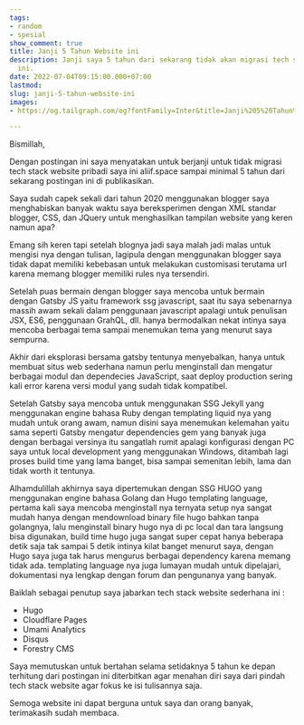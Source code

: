 ```yaml
---
tags:
- random
- spesial
show_comment: true
title: Janji 5 Tahun Website ini
description: Janji saya 5 tahun dari sekarang tidak akan migrasi tech stack website
  ini.
date: 2022-07-04T09:15:00.000+07:00
lastmod: 
slug: janji-5-tahun-website-ini
images:
- https://og.tailgraph.com/og?fontFamily=Inter&title=Janji%205%20Tahun%20blog%20ini.&titleTailwind=text-gray-800%20font-bold%20text-6xl&titleFontFamily=Inter&text=Janji%205%20tahun%20blog%20ini%20tidak%20akan%20migrasi%20Tech%20Stack%20dan%20Ganti%20Tema&textTailwind=text-gray-700%20text-2xl%20mt-4&textFontFamily=Inter&logoUrl=&logoTailwind=h-8&bgTailwind=bg-white&footer=aliif.space&footerTailwind=text-gray-600&t=1654527274278&refresh=1

---
```

Bismillah,

Dengan postingan ini saya menyatakan untuk berjanji untuk tidak migrasi tech stack website pribadi saya ini aliif.space sampai minimal 5 tahun dari sekarang postingan ini di publikasikan.

Saya sudah capek sekali dari tahun 2020 menggunakan blogger saya menghabiskan banyak waktu saya bereksperimen dengan XML standar blogger, CSS, dan JQuery untuk menghasilkan tampilan website yang keren namun apa?

Emang sih keren tapi setelah blognya jadi saya malah jadi malas untuk mengisi nya dengan tulisan, lagipula dengan menggunakan blogger saya tidak dapat memiliki kebebasan untuk melakukan customisasi terutama url karena memang blogger memiliki rules nya tersendiri.

Setelah puas bermain dengan blogger saya mencoba untuk bermain dengan Gatsby JS yaitu framework ssg javascript, saat itu saya sebenarnya massih awam sekali dalam penggunaan javascript apalagi untuk penulisan JSX, ES6, penggunaan GrahQL, dll. hanya bermodalkan nekat intinya saya mencoba berbagai tema sampai menemukan tema yang menurut saya sempurna.

Akhir dari eksplorasi bersama gatsby tentunya menyebalkan, hanya untuk membuat situs web sederhana namun perlu menginstall dan mengatur berbagai modul dan dependecies JavaScript, saat deploy production sering kali error karena versi modul yang sudah tidak kompatibel.

Setelah Gatsby saya mencoba untuk menggunakan SSG Jekyll yang menggunakan engine bahasa Ruby dengan templating liquid nya yang mudah untuk orang awam, namun disini saya menemukan kelemahan yaitu sama seperti Gatsby mengatur dependencies gem yang banyak juga dengan berbagai versinya itu sangatlah rumit apalagi konfigurasi dengan PC saya untuk local development yang menggunakan Windows, ditambah lagi proses build time yang lama banget, bisa sampai semenitan lebih, lama dan tidak worth it tentunya.

Alhamdulillah akhirnya saya dipertemukan dengan SSG HUGO yang menggunakan engine bahasa Golang dan Hugo templating language, pertama kali saya mencoba menginstall nya ternyata setup nya sangat mudah hanya dengan mendownload binary file hugo bahkan tanpa golangnya, lalu menginstall binary hugo nya di pc local dan tara langsung bisa digunakan, build time hugo juga sangat super cepat hanya beberapa detik saja tak sampai 5 detik intinya kilat banget menurut saya, dengan Hugo saya juga tak harus mengurus berbagai dependency karena memang tidak ada. templating language nya juga lumayan mudah untuk dipelajari, dokumentasi nya lengkap dengan forum dan pengunanya yang banyak.

Baiklah sebagai penutup saya jabarkan tech stack website sederhana ini :

* Hugo
* Cloudflare Pages
* Umami Analytics
* Disqus
* Forestry CMS

Saya memutuskan untuk bertahan selama setidaknya 5 tahun ke depan terhitung dari postingan ini diterbitkan agar menahan diri saya dari pindah tech stack website agar fokus ke isi tulisannya saja.

Semoga website ini dapat berguna untuk saya dan orang banyak, terimakasih sudah membaca.